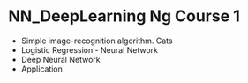 # NN_DeepLearning Ng Course 1
- Simple image-recognition algorithm. Cats
- Logistic Regression - Neural Network
- Deep Neural Network
- Application

